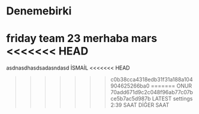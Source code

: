 # Denemebirki
friday team 23
merhaba mars
<<<<<<< HEAD
=======
asdnasdhasdsadasndasd
İSMAİL
<<<<<<< HEAD
>>>>>>> c0b38cca4318edb31f31a188a104904625266ba0
=======
ONUR
>>>>>>> 70add671d9c2c048f96ab77c07bce5b7ac5d987b
LATEST settings
2:39 SAAT
DİĞER SAAT